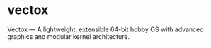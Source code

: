 # vectox
Vectox — A lightweight, extensible 64-bit hobby OS with advanced graphics and modular kernel architecture.
